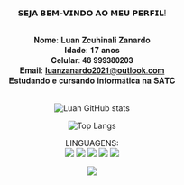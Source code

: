 <div align="center">
<br>𝗦𝗘𝗝𝗔 𝗕𝗘𝗠-𝗩𝗜𝗡𝗗𝗢 𝗔𝗢 𝗠𝗘𝗨 𝗣𝗘𝗥𝗙𝗜𝗟!

<br>𝐍𝐨𝐦𝐞: 𝐋𝐮𝐚𝐧 𝐙𝐜𝐮𝐡𝐢𝐧𝐚𝐥𝐢 𝐙𝐚𝐧𝐚𝐫𝐝𝐨
<br>𝐈𝐝𝐚𝐝𝐞: 𝟏𝟕 𝐚𝐧𝐨𝐬
<br>𝐂𝐞𝐥𝐮𝐥𝐚𝐫: 𝟒𝟖 𝟗𝟗𝟗𝟑𝟖𝟎𝟐𝟎𝟑
<br>𝐄𝐦𝐚𝐢𝐥: 𝐥𝐮𝐚𝐧𝐳𝐚𝐧𝐚𝐫𝐝𝐨𝟐𝟎𝟐𝟏@𝐨𝐮𝐭𝐥𝐨𝐨𝐤.𝐜𝐨𝐦
<br>𝐄𝐬𝐭𝐮𝐝𝐚𝐧𝐝𝐨 𝐞 𝐜𝐮𝐫𝐬𝐚𝐧𝐝𝐨 𝐢𝐧𝐟𝐨𝐫𝐦á𝐭𝐢𝐜𝐚 𝐧𝐚 𝐒𝐀𝐓𝐂

<br>![Luan GitHub stats](https://github-readme-stats.vercel.app/api?username=Luan-zanardo&theme=midnight-purple&show_icons=true)

![Top Langs](https://github-readme-stats.vercel.app/api/top-langs/?username=Luan-zanardo&theme=midnight-purple&hide_progress=true)

LINGUAGENS:
<br>![](https://img.shields.io/badge/C%23-239120?style=for-the-badge&logo=c-sharp&logoColor=white)
![](https://img.shields.io/badge/C%2B%2B-00599C?style=for-the-badge&logo=c%2B%2B&logoColor=white)
![](https://img.shields.io/badge/Python-FFD43B?style=for-the-badge&logo=python&logoColor=blue)
![](https://img.shields.io/badge/HTML5-E34F26?style=for-the-badge&logo=html5&logoColor=white)
![](https://img.shields.io/badge/PLSQL-F80000?style=for-the-badge&logo=oracle&logoColor=black)

![](https://img.shields.io/badge/Steam-000000?style=for-the-badge&logo=steam&logoColor=white)

</div>
